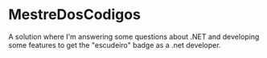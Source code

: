 # MestreDosCodigos
A solution where I'm answering some questions about .NET and developing some features to get the "escudeiro" badge as a .net developer.
